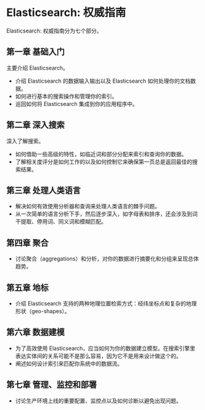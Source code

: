# Elasticsearch: 权威指南

Elasticsearch: 权威指南分为七个部分。

## 第一章 基础入门

主要介绍 Elasticsearch。

- 介绍 Elasticsearch 的数据输入输出以及 Elasticsearch 如何处理你的文档数据。
- 如何进行基本的搜索操作和管理你的索引。
- 巡回如何将 Elasticsearch 集成到你的应用程序中。

## 第二章 深入搜索

深入了解搜索。

- 如何借助一些高级的特性，如临近词和部分分配来索引和查询你的数据。
- 了解相关度评分是如何工作的以及如何控制它来确保第一页总是返回最佳的搜索结果。

## 第三章 处理人类语言

- 解决如何有效使用分析器和查询来处理人类语言的棘手问题。
- 从一次简单的语言分析下手，然后逐步深入，如字母表和排序，还会涉及到词干提取、停用词、同义词和模糊匹配。

## 第四章 聚合

- 讨论聚合（aggregations）和分析，对你的数据进行摘要化和分组来呈现总体趋势。

## 第五章 地标

- 介绍 Elasticsearch 支持的两种地理位置检索方式：经纬坐标点和复杂的地理形状（geo-shapes）。

## 第六章 数据建模

- 为了高效使用 Elasticsearch，应当如何为你的数据建立模型。在搜索引擎里表达实体间的关系可能不是那么容易，因为它不是用来设计做这个的。
- 阐述如何设计索引来匹配你系统中的数据流。

## 第七章 管理、监控和部署

- 讨论生产环境上线的重要配置、监控点以及如何诊断以避免出现问题。